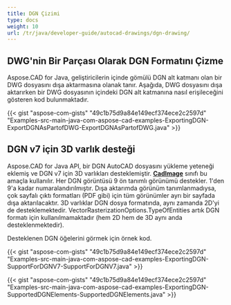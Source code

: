 ```yaml
---
title: DGN Çizimi
type: docs
weight: 10
url: /tr/java/developer-guide/autocad-drawings/dgn-drawing/
---
```


## **DWG'nin Bir Parçası Olarak DGN Formatını Çizme**

Aspose.CAD for Java, geliştiricilerin içinde gömülü DGN alt katmanı olan bir DWG dosyasını dışa aktarmasına olanak tanır. Aşağıda, DWG dosyasını dışa aktarırken bir DWG dosyasının içindeki DGN alt katmanına nasıl erişileceğini gösteren kod bulunmaktadır.

{{< gist "aspose-com-gists" "49c1b75d9a84e149ecf374ece2c2597d" "Examples-src-main-java-com-aspose-cad-examples-ExportingDGN-ExportDGNAsPartofDWG-ExportDGNAsPartofDWG.java" >}}

## **DGN v7 için 3D varlık desteği**

Aspose.CAD for Java API, bir DGN AutoCAD dosyasını yükleme yeteneği eklemiş ve DGN v7 için 3D varlıkları desteklemiştir. [**CadImage**](https://reference.aspose.com/cad/java/com.aspose.cad.fileformats.cad/CadImage) sınıfı bu amaçla kullanılır. Her DGN görüntüsü 9 ön tanımlı görünümü destekler. 1'den 9'a kadar numaralandırılmıştır. Dışa aktarımda görünüm tanımlanmadıysa, çok sayfalı çıktı formatları (PDF gibi) için tüm görünümler ayrı bir sayfada dışa aktarılacaktır. 3D varlıklar DGN dosya formatında, aynı zamanda 2D'yi de desteklemektedir.
VectorRasterizationOptions.TypeOfEntities artık DGN formatı için kullanılmamaktadır (hem 2D hem de 3D aynı anda desteklenmektedir).

Desteklenen DGN öğelerini görmek için örnek kod.

{{< gist "aspose-com-gists" "49c1b75d9a84e149ecf374ece2c2597d" "Examples-src-main-java-com-aspose-cad-examples-ExportingDGN-SupportForDGNV7-SupportForDGNV7.java" >}}

{{< gist "aspose-com-gists" "49c1b75d9a84e149ecf374ece2c2597d" "Examples-src-main-java-com-aspose-cad-examples-ExportingDGN-SupportedDGNElements-SupportedDGNElements.java" >}}

